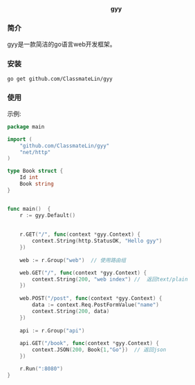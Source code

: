 <center><b>gyy</b></center>

### 简介

gyy是一款简洁的go语言web开发框架。



### 安装

`go get github.com/ClassmateLin/gyy`



### 使用

示例:

```go
package main

import (
	"github.com/ClassmateLin/gyy"
	"net/http"
)

type Book struct {
	Id int
	Book string
}


func main()  {
	r := gyy.Default()
	
	
	r.GET("/", func(context *gyy.Context) {
		context.String(http.StatusOK, "Hello gyy")
	})
	
	web := r.Group("web")  // 使用路由组

	web.GET("/", func(context *gyy.Context) {
		context.String(200, "web index") //  返回text/plain
	})
	
	web.POST("/post", func(context *gyy.Context) {
		data := context.Req.PostFormValue("name")
		context.String(200, data)
	})
	
	api := r.Group("api")
	
	api.GET("/book", func(context *gyy.Context) {
		context.JSON(200, Book{1,"Go"})  // 返回json
	})

	r.Run(":8080")
}

```

